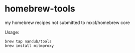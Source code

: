 homebrew-tools
=========

my homebrew recipes not submitted to mxcl/homebrew core

Usage:

    brew tap nandub/tools
    brew install mitmproxy
  
